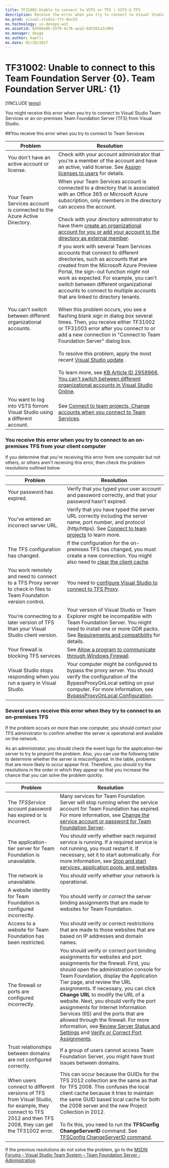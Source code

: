 ```yaml
---
title: TF31002-Unable to connect to VSTS or TFS | VSTS & TFS
description: Receive the error when you try to connect to Visual Studio Team Services to Team services or an on-premises Team Foundation Server.
ms.prod: visual-studio-tfs-dev14
ms.technology: vs-devops-wit
ms.assetid: b5566a0b-55f8-4c76-aea2-6d1581a2c90d
ms.manager: douge
ms.author: kaelli
ms.date: 01/20/2017
---
```

# TF31002: Unable to connect to this Team Foundation Server {0}. Team Foundation Server URL: {1}

[!INCLUDE [temp](../../_shared/dev15-version-header.md)]

You might receive this error when you try to connect to Visual Studio Team Services or an on-premises Team Foundation Server (TFS) from Visual Studio.  
  
##You receive this error when you try to connect to Team Services   
  
|Problem|Resolution|  
|-------------|----------------|  
|You don't have an active account or license.|Check with your account administrator that you're a member of the account and have an active, valid license. See [Assign licenses to users](../../../accounts/add-account-users-assign-access-levels.md) for details.| 
|Your Team Services account is connected to the Azure Active Directory.|When your Team Services account is connected to a directory that is associated with an Office 365 or Microsoft Azure subscription, only members in the directory can access the account.<br /><br /> Check with your directory administrator to have them [create an organizational account for you or add your account to the directory as external member](https://docs.microsoft.com/azure/active-directory/active-directory-create-users).|  
|You can't switch between different organizational accounts.|If you work with several Team Services accounts that connect to different directories, such as accounts that are created from the Microsoft Azure Preview Portal, the sign-out function might not work as expected. For example, you can't switch between different organizational accounts to connect to multiple accounts that are linked to directory tenants.<br /><br /> When this problem occurs, you see a flashing blank sign in dialog box several times. Then, you receive either TF31002 or TF31003 error after you connect to or add a new connection in "Connect to Team Foundation Server" dialog box.<br /><br /> To resolve this problem, apply the most recent [Visual Studio update](http://www.visualstudio.com/downloads) .<br /><br /> To learn more, see [KB Article ID 2958966, You can't switch between different organizational accounts in Visual Studio Online](https://support.microsoft.com/en-us/help/2958966/you-can-t-switch-between-different-organizational-accounts-in-visual-studio-online).|  
|You want to log into VSTS forrom Visual Studio using a different account.|See [Connect to team projects, Change accounts when you connect to Team Services](../../../connect/connect-team-projects.md).|  
  
### You receive this error when you try to connect to an on-premises TFS from your client computer  
  
 If you determine that you're receiving this error from one computer but not others, or others aren't receiving this error, then check the problem resolutions outlined below.  
  
|Problem|Resolution|  
|-------------|----------------|  
|Your password has expired.|Verify that you typed your user account and password correctly, and that your password hasn't expired.|  
|You've entered an incorrect server URL.|Verify that you have typed the server URL correctly including the server name, port number, and protocol (http/https). See [Connect to team projects](../../../connect/connect-team-projects.md) to learn more.|  
|The TFS configuration has changed.|If the configuration for the on-premises TFS has changed, you must create a new connection. You might also need to [clear the client cache](../../../connect/connect-team-projects.md).|  
|You work remotely and need to connect to a TFS Proxy server to check in files to Team Foundation version control.|You need to [configure Visual Studio to connect to TFS Proxy](../../../connect/connect-team-projects.md).|  
|You're connecting to a later version of TFS than your Visual Studio client version.|Your version of Visual Studio or Team Explorer might be incompatible with Team Foundation Server. You might need to install one or more GDR packs. See [Requirements and compatibility](../../../accounts/requirements.md) for details.|  
|Your firewall is blocking TFS services.|See [Allow a program to communicate through Windows Firewall](https://technet.microsoft.com/en-us/library/cc766312.aspx).|  
|Visual Studio stops responding when you run a query in Visual Studio.|Your computer might be configured to bypass the proxy server. You should verify the configuration of the BypassProxyOnLocal setting on your computer. For more information, see [BypassProxyOnLocal Configuration](https://msdn.microsoft.com/library/ee248646.aspx).|  
  
### Several users receive this error when they try to connect to an on-premises TFS 
  
 If the problem occurs on more than one computer, you should contact your TFS administrator to confirm whether the server is operational and available on the network.  
  
 As an administrator, you should check the event logs for the application-tier server to try to pinpoint the problem. Also, you can use the following table to determine whether the server is misconfigured. In the table, problems that are more likely to occur appear first. Therefore, you should try the resolutions in the order in which they appear so that you increase the chance that you can solve the problem quickly.  
  
|Problem|Resolution|  
|-------------|----------------|  
|The *TFSService* account password has expired or is incorrect.|Many services for Team Foundation Server will stop running when the service account for Team Foundation has expired. For more information, see [Change the service account or password for Team Foundation Server](../../../tfs-server/admin/change-service-account-password.md).|  
|The application-tier server for Team Foundation is unavailable.|You should verify whether each required service is running. If a required service is not running, you must restart it. If necessary, set it to start automatically. For more information, see [Stop and start services, application pools, and websites](../../../tfs-server/admin/stop-start-stuff.md).|  
|The network is unavailable.|You should verify whether your network is operational.|  
|A website identity for Team Foundation is configured incorrectly.|You should verify or correct the server binding assignments that are made to websites for Team Foundation. |  
|Access to a website for Team Foundation has been restricted.|You should verify or correct restrictions that are made to those websites that are based on IP addresses and domain names. |  
|The firewall or ports are configured incorrectly.|You should verify or correct port binding assignments for websites and port assignments for the firewall. First, you should open the administration console for Team Foundation, display the Application Tier page, and review the URL assignments. If necessary, you can click **Change URL** to modify the URL of a website. Next, you should verify the port assignments for Internet Information Services (IIS) and the ports that are allowed through the firewall. For more information, see [Review Server Status and Settings](../../../tfs-server/admin/stop-start-stuff.md) and [Verify or Correct Port Assignments](../../../tfs-server/architecture/required-ports.md).|  
|Trust relationships between domains are not configured correctly.|If a group of users cannot access Team Foundation Server, you might have trust issues between domains.|  
|When users connect to different versions of TFS from Visual Studio, for example, they connect to TFS 2012 and then TFS 2008, they can get the TF31002 error.|This can occur because the GUIDs for the TFS 2012 collection are the same as that for TFS 2008. This confuses the local client cache because it tries to maintain the same GUID based local cache for both the 2008 server and the new Project Collection in 2012.<br /><br /> To fix this, you need to run the **TFSConfig ChangeServerID** command. See [TFSConfig ChangeServerID command](../../../tfs-server/command-line/tfsconfig-cmd.md#changeserverid).|  
  
 If the previous resolutions do not solve the problem, go to the [MSDN Forums - Visual Studio Team System – Team Foundation Server - Administration](http://go.microsoft.com/fwlink/?LinkId=54490).